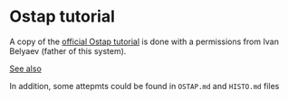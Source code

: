 # Ostap tutorial

A copy of the [official Ostap tutorial](https://lhcb.github.io/ostap-tutorials/)
is done with a permissions from Ivan Belyaev (father of this system).

[See also](https://github.com/lhcb/ostap-tutorials)

In addition, some attepmts could be found in `OSTAP.md` and `HISTO.md` files


